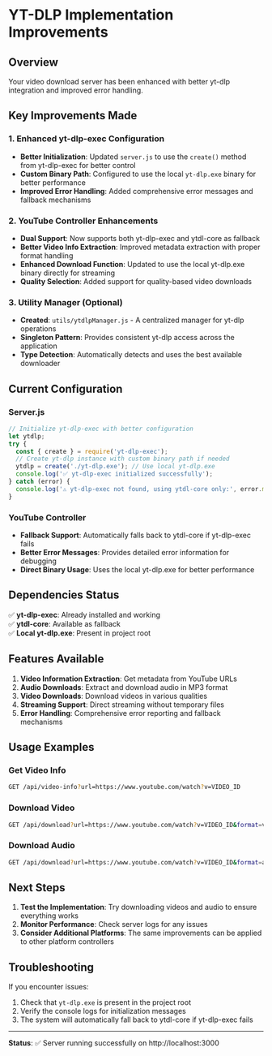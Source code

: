 # YT-DLP Implementation Improvements

## Overview
Your video download server has been enhanced with better yt-dlp integration and improved error handling.

## Key Improvements Made

### 1. Enhanced yt-dlp-exec Configuration
- **Better Initialization**: Updated `server.js` to use the `create()` method from yt-dlp-exec for better control
- **Custom Binary Path**: Configured to use the local `yt-dlp.exe` binary for better performance
- **Improved Error Handling**: Added comprehensive error messages and fallback mechanisms

### 2. YouTube Controller Enhancements
- **Dual Support**: Now supports both yt-dlp-exec and ytdl-core as fallback
- **Better Video Info Extraction**: Improved metadata extraction with proper format handling
- **Enhanced Download Function**: Updated to use the local yt-dlp.exe binary directly for streaming
- **Quality Selection**: Added support for quality-based video downloads

### 3. Utility Manager (Optional)
- **Created**: `utils/ytdlpManager.js` - A centralized manager for yt-dlp operations
- **Singleton Pattern**: Provides consistent yt-dlp access across the application
- **Type Detection**: Automatically detects and uses the best available downloader

## Current Configuration

### Server.js
```javascript
// Initialize yt-dlp-exec with better configuration
let ytdlp;
try {
  const { create } = require('yt-dlp-exec');
  // Create yt-dlp instance with custom binary path if needed
  ytdlp = create('./yt-dlp.exe'); // Use local yt-dlp.exe
  console.log('✅ yt-dlp-exec initialized successfully');
} catch (error) {
  console.log('⚠️ yt-dlp-exec not found, using ytdl-core only:', error.message);
}
```

### YouTube Controller
- **Fallback Support**: Automatically falls back to ytdl-core if yt-dlp-exec fails
- **Better Error Messages**: Provides detailed error information for debugging
- **Direct Binary Usage**: Uses the local yt-dlp.exe for better performance

## Dependencies Status

✅ **yt-dlp-exec**: Already installed and working  
✅ **ytdl-core**: Available as fallback  
✅ **Local yt-dlp.exe**: Present in project root  

## Features Available

1. **Video Information Extraction**: Get metadata from YouTube URLs
2. **Audio Downloads**: Extract and download audio in MP3 format
3. **Video Downloads**: Download videos in various qualities
4. **Streaming Support**: Direct streaming without temporary files
5. **Error Handling**: Comprehensive error reporting and fallback mechanisms

## Usage Examples

### Get Video Info
```bash
GET /api/video-info?url=https://www.youtube.com/watch?v=VIDEO_ID
```

### Download Video
```bash
GET /api/download?url=https://www.youtube.com/watch?v=VIDEO_ID&format=video&quality=720
```

### Download Audio
```bash
GET /api/download?url=https://www.youtube.com/watch?v=VIDEO_ID&format=audio
```

## Next Steps

1. **Test the Implementation**: Try downloading videos and audio to ensure everything works
2. **Monitor Performance**: Check server logs for any issues
3. **Consider Additional Platforms**: The same improvements can be applied to other platform controllers

## Troubleshooting

If you encounter issues:
1. Check that `yt-dlp.exe` is present in the project root
2. Verify the console logs for initialization messages
3. The system will automatically fall back to ytdl-core if yt-dlp-exec fails

---

**Status**: ✅ Server running successfully on http://localhost:3000